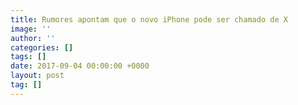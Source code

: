 ```yaml
---
title: Rumores apontam que o novo iPhone pode ser chamado de X
image: ''
author: ''
categories: []
tags: []
date: 2017-09-04 00:00:00 +0000
layout: post
tag: []
---
```

